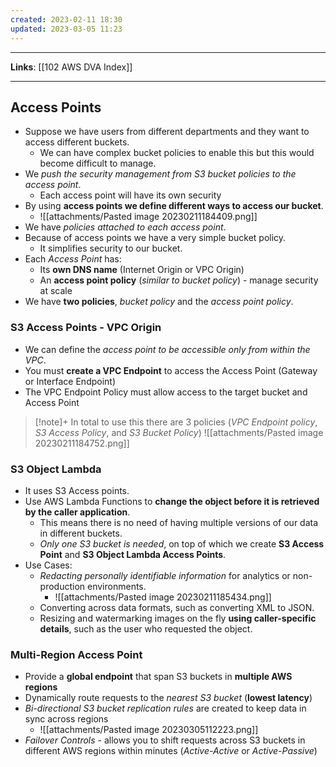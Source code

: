 ```yaml
---
created: 2023-02-11 18:30
updated: 2023-03-05 11:23
---
```

---
**Links**: [[102 AWS DVA Index]]

---
## Access Points
- Suppose we have users from different departments and they want to access different buckets.
	- We can have complex bucket policies to enable this but this would become difficult to manage.
- We *push the security management from S3 bucket policies to the access point*.
	- Each access point will have its own security
- By using **access points we define different ways to access our bucket**. 
	- ![[attachments/Pasted image 20230211184409.png]]
- We have *policies attached to each access point*.
- Because of access points we have a very simple bucket policy.
	- It simplifies security to our bucket.
- Each *Access Point* has:
	- Its **own DNS name** (Internet Origin or VPC Origin)
	- An **access point policy** (*similar to bucket policy*) - manage security at scale
- We have **two policies**, *bucket policy* and the *access point policy*.

### S3 Access Points - VPC Origin
- We can define the *access point to be accessible only from within the VPC*.
- You must **create a VPC Endpoint** to access the Access Point (Gateway or Interface Endpoint)
- The VPC Endpoint Policy must allow access to the target bucket and Access Point 

> [!note]+ In total to use this there are 3 policies (*VPC Endpoint policy*, *S3 Access Policy*, and *S3 Bucket Policy*)
> ![[attachments/Pasted image 20230211184752.png]]

### S3 Object Lambda
- It uses S3 Access points.
- Use AWS Lambda Functions to **change the object before it is retrieved by the caller application**.
	- This means there is no need of having multiple versions of our data in different buckets.
	- *Only one S3 bucket is needed*, on top of which we create **S3 Access Point** and **S3 Object Lambda Access Points**.
- Use Cases:
	- *Redacting personally identifiable information* for analytics or non-production environments.
		 - ![[attachments/Pasted image 20230211185434.png]]
	- Converting across data formats, such as converting XML to JSON.
	- Resizing and watermarking images on the fly **using caller-specific details**, such as the user who requested the object.

### Multi-Region Access Point
- Provide a **global endpoint** that span S3 buckets in **multiple AWS regions**
- Dynamically route requests to the *nearest S3 bucket* (**lowest latency**)
- *Bi-directional S3 bucket replication rules* are created to keep data in sync across regions
	- ![[attachments/Pasted image 20230305112223.png]]
- *Failover Controls* - allows you to shift requests across S3 buckets in different AWS regions within minutes (*Active-Active* or *Active-Passive*)